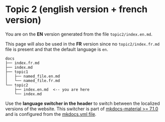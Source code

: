 # Topic 2 (english version + french version)

You are on the **EN** version generated from the file `topic2/index.en.md`.

This page will also be used in the **FR** version since no `topic2/index.fr.md` file is present and that the default language is `en`.

```
docs
├── index.fr.md
├── index.md
├── topic1
│   ├── named_file.en.md
│   └── named_file.fr.md
└── topic2
    ├── index.en.md  <-- you are here
    └── index.md
```

Use the **language switcher in the header** to switch between the localized
versions of the website. This switcher is part of [mkdocs-material >= 7.1.0](https://squidfunk.github.io/mkdocs-material/setup/changing-the-language/#site-language-selector) and is configured from the [mkdocs.yml file](https://github.com/ultrabug/mkdocs-static-i18n/blob/main/mkdocs.yml).
